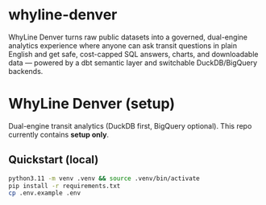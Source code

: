 # whyline-denver
WhyLine Denver turns raw public datasets into a governed, dual-engine analytics experience where anyone can ask transit questions in plain English and get safe, cost-capped SQL answers, charts, and downloadable data — powered by a dbt semantic layer and switchable DuckDB/BigQuery backends.

# WhyLine Denver (setup)

Dual-engine transit analytics (DuckDB first, BigQuery optional). This repo currently contains **setup only**.

## Quickstart (local)
```bash
python3.11 -m venv .venv && source .venv/bin/activate
pip install -r requirements.txt
cp .env.example .env 

